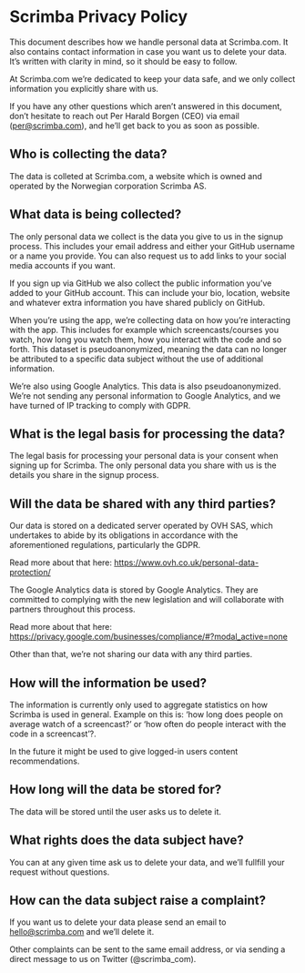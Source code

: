 # Scrimba Privacy Policy

This document describes how we handle personal data at Scrimba.com. It also contains contact information in case you want us to delete your data. It’s written with clarity in mind, so it should be easy to follow.

At Scrimba.com we’re dedicated to keep your data safe, and we only collect information you explicitly share with us.

If you have any other questions which aren’t answered in this document, don’t hesitate to reach out Per Harald Borgen (CEO) via email (per@scrimba.com), and he’ll get back to you as soon as possible.

## Who is collecting the data?

The data is colleted at Scrimba.com, a website which is owned and operated by the Norwegian corporation Scrimba AS.

## What data is being collected?

The only personal data we collect is the data you give to us in the signup process. This includes your email address and either your GitHub username or a name you provide. You can also request us to add links to your social media accounts if you want.

If you sign up via GitHub we also collect the public information you’ve added to your GitHub account. This can include your bio, location, website and whatever extra information you have shared publicly on GitHub.

When you’re using the app, we’re collecting data on how you’re interacting with the app. This includes for example which screencasts/courses you watch, how long you watch them, how you interact with the code and so forth. This dataset is pseudoanonymized, meaning the data can no longer be attributed to a specific data subject without the use of additional information.

We’re also using Google Analytics. This data is also pseudoanonymized. We’re not sending any personal information to Google Analytics, and we have turned of IP tracking to comply with GDPR.

## What is the legal basis for processing the data?

The legal basis for processing your personal data is your consent when signing up for Scrimba. The only personal data you share with us is the details you share in the signup process.

## Will the data be shared with any third parties?

Our data is stored on a dedicated server operated by OVH SAS, which undertakes to abide by its obligations in accordance with the aforementioned regulations, particularly the GDPR. 

Read more about that here: https://www.ovh.co.uk/personal-data-protection/

The Google Analytics data is stored by Google Analytics. They are committed to complying with the new legislation and will collaborate with partners throughout this process. 

Read more about that here:
https://privacy.google.com/businesses/compliance/#?modal_active=none

Other than that, we’re not sharing our data with any third parties.

## How will the information be used?

The information is currently only used to aggregate statistics on how Scrimba is used in general. Example on this is: ‘how long does people on average watch of a screencast?’ or ‘how often do people interact with the code in a screencast’?.

In the future it might be used to give logged-in users content recommendations.

## How long will the data be stored for?

The data will be stored until the user asks us to delete it.

## What rights does the data subject have?

You can at any given time ask us to delete your data, and we’ll fullfill your request without questions.

## How can the data subject raise a complaint?

If you want us to delete your data please send an email to hello@scrimba.com and we’ll delete it.

Other complaints can be sent to the same email address, or via sending a direct message to us on Twitter (@scrimba_com).


